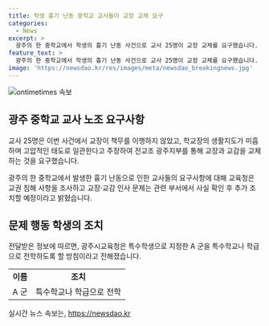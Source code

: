 ```yaml
---
title: 학생 흉기 난동 중학교 교사들이 교장 교체 요구
categories:
  - News
excerpt: >
  광주의 한 중학교에서 학생의 흉기 난동 사건으로 교사 25명이 교장 교체를 요구했습니다. 교사노조는 교장의 미흡한 대응과 고압적 태도를 지적하며, 전교조 광주지부는 이를 규탄하고 교장·교감 교체를 요구했습니다. 교육청은 사건 조사 중이며, 가해 학생은 특수학교나 학급으로 이송될 예정입니다. (사진=광주시교육청 제공)
feature_text: >
  광주의 한 중학교에서 학생의 흉기 난동 사건으로 교사 25명이 교장 교체를 요구했습니다. 교사노조는 교장의 미흡한 대응과 고압적 태도를 지적하며, 전교조 광주지부는 이를 규탄하고 교장·교감 교체를 요구했습니다. 교육청은 사건 조사 중이며, 가해 학생은 특수학교나 학급으로 이송될 예정입니다. (사진=광주시교육청 제공)
image: 'https://newsdao.kr/res/images/meta/newsdao_breakingnews.jpg'
---
```


<p><img src="https://newsdao.kr/res/images/meta/newsdao_breakingnews.jpg" alt="ontimetimes 속보" /></p>

<h2 data-ke-size="size26">광주 중학교 교사 노조 요구사항</h2>

<p>교사 25명은 이번 사건에서 교장이 책무를 이행하지 않았고, 학교장의 생활지도가 미흡하며 고압적인 태도로 일관한다고 주장하여 전교조 광주지부를 통해 교장과 교감을 교체하는 것을 요구했습니다.</p>

<p data-ke-size="size16">광주의 한 중학교에서 발생한 흉기 난동으로 인한 교사들의 요구사항에 대해 교육청은 교권 침해 사항을 조사하고 교장·교감 인사 문제는 관련 부서에서 사실 확인 후 추가 조치할 예정이라고 밝혔습니다.</p>

<h2 data-ke-size="size26">문제 행동 학생의 조치</h2>

<p>전달받은 정보에 따르면, 광주시교육청은 특수학생으로 지정한 A 군을 특수학교나 학급으로 전학하도록 할 방침이라고 전해졌습니다.</p>

<table>
    <tr>
        <td style="text-align: center; height: 17px;"><b>이름</b></td>
        <td style="text-align: center; height: 17px;"><b>조치</b></td>
    </tr>
    <tr>
        <td style="text-align: center; height: 17px;">A 군</td>
        <td style="text-align: center; height: 17px;">특수학교나 학급으로 전학</td>
    </tr>
</table>
실시간 뉴스 속보는, <a href="https://newsdao.kr" rel="dofollow">https://newsdao.kr</a>


